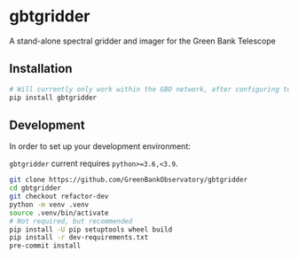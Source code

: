 # gbtgridder

A stand-alone spectral gridder and imager for the Green Bank Telescope

## Installation

```bash
# Will currently only work within the GBO network, after configuring to use the private PyPI repo
pip install gbtgridder
```

## Development

In order to set up your development environment:

`gbtgridder` current requires `python>=3.6,<3.9`.

```bash
git clone https://github.com/GreenBankObservatory/gbtgridder
cd gbtgridder
git checkout refactor-dev
python -m venv .venv
source .venv/bin/activate
# Not required, but recommended
pip install -U pip setuptools wheel build
pip install -r dev-requirements.txt
pre-commit install
```
